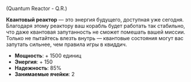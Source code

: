 (Quantum Reactor - Q.R.)

**Квантовый реактор** — это энергия будущего, доступная уже сегодня. Благодаря этому реактору ваш корабль будет работать так стабильно, что даже квантовая запутанность не сможет помешать вашей миссии. Только не пытайтесь влезть внутрь — квантовые состояния могут вас запутать сильнее, чем правила игры в квиддич.

- **Мощность**: + 1500 единиц
- **Энергия**: + 150
- **Надежность**: 85%
- **Занимаемые ячейки**: 2